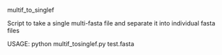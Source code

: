 multif_to_singlef

Script to take a single multi-fasta file and separate it into individual fasta files

USAGE: python multif_tosinglef.py test.fasta
